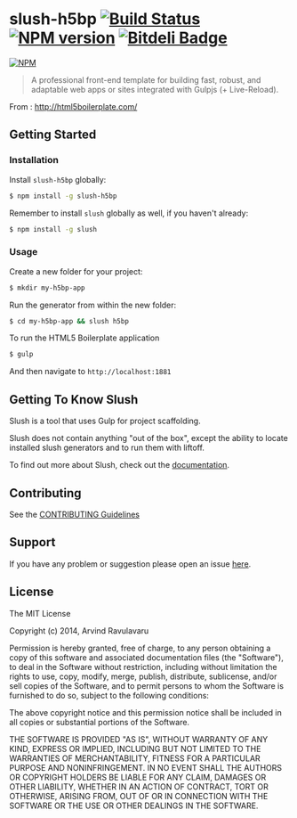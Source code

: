 # slush-h5bp [![Build Status](https://secure.travis-ci.org/arvindr21/slush-h5bp.png?branch=master)](https://travis-ci.org/arvindr21/slush-h5bp) [![NPM version](https://badge-me.herokuapp.com/api/npm/slush-h5bp.png)](http://badges.enytc.com/for/npm/slush-h5bp) [![Bitdeli Badge](https://d2weczhvl823v0.cloudfront.net/arvindr21/slush-h5bp/trend.png)](https://bitdeli.com/free "Bitdeli Badge")

[![NPM](https://nodei.co/npm/slush-h5bp.png?downloads=true&stars=true)](https://nodei.co/npm/slush-h5bp/)

> A professional front-end template for building fast, robust, and adaptable web apps or sites integrated with Gulpjs (+ Live-Reload).

From : http://html5boilerplate.com/

## Getting Started

### Installation

Install `slush-h5bp` globally:

```bash
$ npm install -g slush-h5bp
```

Remember to install `slush` globally as well, if you haven't already:

```bash
$ npm install -g slush
```

### Usage

Create a new folder for your project:

```bash
$ mkdir my-h5bp-app
```

Run the generator from within the new folder:

```bash
$ cd my-h5bp-app && slush h5bp
```

To run the HTML5 Boilerplate application 

```bash
$ gulp
```
And then navigate to ```http://localhost:1881```


## Getting To Know Slush

Slush is a tool that uses Gulp for project scaffolding.

Slush does not contain anything "out of the box", except the ability to locate installed slush generators and to run them with liftoff.

To find out more about Slush, check out the [documentation](https://github.com/klei/slush).

## Contributing

See the [CONTRIBUTING Guidelines](https://github.com/arvindr21/slush-h5bp/blob/master/CONTRIBUTING.md)

## Support
If you have any problem or suggestion please open an issue [here](https://github.com/arvindr21/slush-h5bp/issues).

## License 

The MIT License

Copyright (c) 2014, Arvind Ravulavaru

Permission is hereby granted, free of charge, to any person
obtaining a copy of this software and associated documentation
files (the "Software"), to deal in the Software without
restriction, including without limitation the rights to use,
copy, modify, merge, publish, distribute, sublicense, and/or sell
copies of the Software, and to permit persons to whom the
Software is furnished to do so, subject to the following
conditions:

The above copyright notice and this permission notice shall be
included in all copies or substantial portions of the Software.

THE SOFTWARE IS PROVIDED "AS IS", WITHOUT WARRANTY OF ANY KIND,
EXPRESS OR IMPLIED, INCLUDING BUT NOT LIMITED TO THE WARRANTIES
OF MERCHANTABILITY, FITNESS FOR A PARTICULAR PURPOSE AND
NONINFRINGEMENT. IN NO EVENT SHALL THE AUTHORS OR COPYRIGHT
HOLDERS BE LIABLE FOR ANY CLAIM, DAMAGES OR OTHER LIABILITY,
WHETHER IN AN ACTION OF CONTRACT, TORT OR OTHERWISE, ARISING
FROM, OUT OF OR IN CONNECTION WITH THE SOFTWARE OR THE USE OR
OTHER DEALINGS IN THE SOFTWARE.
